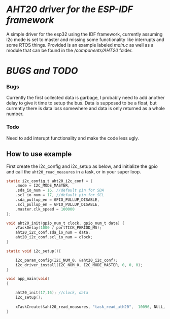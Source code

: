# _AHT20 driver for the ESP-IDF framework_

A simple driver for the esp32 using the IDF framework, currently assuming i2c mode is set to master and missing some functionality like interrupts and some RTOS things. Provided is an example labeled _main.c_ as well as a module that can be found in the _/components/AHT20_ folder.

# _BUGS and TODO_
### Bugs 
Currently the first collected data is garbage, I probably need to add another delay to give it time to setup the bus. 
Data is supposed to be a float, but currently there is data loss somewhere and data is only returned as a whole number. 

### Todo
Need to add interupt functionality and make the code less ugly.

## How to use example
First create the i2c_config and i2c_setup as below, and initialize the gpio and call the `aht20_read_measures` in a task, or in your super loop.

```C
static i2c_config_t aht20_i2c_conf = {
    .mode = I2C_MODE_MASTER,
    .sda_io_num = 16, //default pin for SDA
    .scl_io_num = 17, //default pin for SCL
    .sda_pullup_en = GPIO_PULLUP_DISABLE,
    .scl_pullup_en = GPIO_PULLUP_DISABLE,
    .master.clk_speed = 100000
};

void aht20_init(gpio_num_t clock, gpio_num_t data) {
    vTaskDelay(1000 / portTICK_PERIOD_MS);
    aht20_i2c_conf.sda_io_num = data;
    aht20_i2c_conf.scl_io_num = clock;
}

static void i2c_setup(){

    i2c_param_config(I2C_NUM_0, &aht20_i2c_conf);
    i2c_driver_install(I2C_NUM_0, I2C_MODE_MASTER, 0, 0, 0);
}

void app_main(void)
{

    aht20_init(17,16); //clock, data
    i2c_setup();
 
    xTaskCreate(&aht20_read_measures, "task_read_ath20",  10096, NULL, 0, NULL);
}

```



